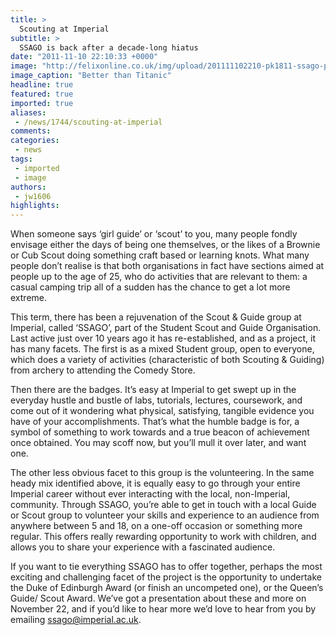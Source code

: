 ```yaml
---
title: >
  Scouting at Imperial
subtitle: >
  SSAGO is back after a decade-long hiatus
date: "2011-11-10 22:10:33 +0000"
image: "http://felixonline.co.uk/img/upload/201111102210-pk1811-ssago-picture.jpg"
image_caption: "Better than Titanic"
headline: true
featured: true
imported: true
aliases:
 - /news/1744/scouting-at-imperial
comments:
categories:
 - news
tags:
 - imported
 - image
authors:
 - jw1606
highlights:
---
```


When someone says ‘girl guide’ or ‘scout’ to you, many people fondly envisage either the days of being one themselves, or the likes of a Brownie or Cub Scout doing something craft based or learning knots. What many people don’t realise is that both organisations in fact have sections aimed at people up to the age of 25, who do activities that are relevant to them: a casual camping trip all of a sudden has the chance to get a lot more extreme.

This term, there has been a rejuvenation of the Scout & Guide group at Imperial, called ‘SSAGO’, part of the Student Scout and Guide Organisation. Last active just over 10 years ago it has re-established, and as a project, it has many facets. The first is as a mixed Student group, open to everyone, which does a variety of activities (characteristic of both Scouting & Guiding) from archery to attending the Comedy Store.

Then there are the badges. It’s easy at Imperial to get swept up in the everyday hustle and bustle of labs, tutorials, lectures, coursework, and come out of it wondering what physical, satisfying, tangible evidence you have of your accomplishments. That’s what the humble badge is for, a symbol of something to work towards and a true beacon of achievement once obtained. You may scoff now, but you’ll mull it over later, and want one.

The other less obvious facet to this group is the volunteering. In the same heady mix identified above, it is equally easy to go through your entire Imperial career without ever interacting with the local, non-Imperial, community. Through SSAGO, you’re able to get in touch with a local Guide or Scout group to volunteer your skills and experience to an audience from anywhere between 5 and 18, on a one-off occasion or something more regular. This offers really rewarding opportunity to work with children, and allows you to share your experience with a fascinated audience.

If you want to tie everything SSAGO has to offer together, perhaps the most exciting and challenging facet of the project is the opportunity to undertake the Duke of Edinburgh Award (or finish an uncompeted one), or the Queen’s Guide/ Scout Award. We’ve got a presentation about these and more on November 22, and if you’d like to hear more we’d love to hear from you by emailing [ssago@imperial.ac.uk](mailto:ssago@imperial.ac.uk).
